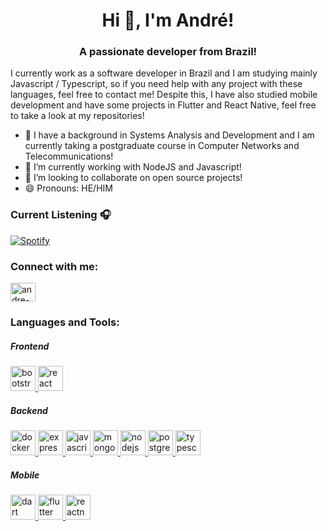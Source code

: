 <h1 align="center">Hi 👋, I'm André!</h1>
<h3 align="center">A passionate developer from Brazil!</h3>

I currently work as a software developer in Brazil and I am studying mainly Javascript / Typescript, so if you need help with any project with these languages, feel free to contact me! Despite this, I have also studied mobile development and have some projects in Flutter and React Native, feel free to take a look at my repositories!

- 📄 I have a background in Systems Analysis and Development and I am currently taking a postgraduate course in Computer Networks and Telecommunications!
- 🔭 I’m currently working with NodeJS and Javascript!
- 👯 I’m looking to collaborate on open source projects!
- 😄 Pronouns: HE/HIM

<h3 align="left">Current Listening 🎧</h3>

[![Spotify](https://andre-lfa.vercel.app/api/spotify)](https://open.spotify.com/user/andre-lfa)

<h3 align="left">Connect with me:</h3>
<p align="left">
<a href="https://linkedin.com/in/andre-lfa" target="blank"><img align="center" src="https://cdn.jsdelivr.net/npm/simple-icons@3.0.1/icons/linkedin.svg" alt="andre-lfa" height="30" width="40" /></a>
</p>

<h3 align="left">Languages and Tools:</h3>

<h5 align="left">Frontend</h5>

<p align="left"> <a href="https://getbootstrap.com" target="_blank"> <img src="https://devicons.github.io/devicon/devicon.git/icons/bootstrap/bootstrap-plain.svg" alt="bootstrap" width="40" height="40"/> </a> 
<a href="https://reactjs.org/" target="_blank"> <img src="https://devicons.github.io/devicon/devicon.git/icons/react/react-original-wordmark.svg" alt="react" width="40" height="40"/> </a></p>

<h5 align="left">Backend</h5>

<p align="left"> <a href="https://www.docker.com/" target="_blank"> <img src="https://devicons.github.io/devicon/devicon.git/icons/docker/docker-original-wordmark.svg" alt="docker" width="40" height="40"/> </a>
<a href="https://expressjs.com" target="_blank"> <img src="https://devicons.github.io/devicon/devicon.git/icons/express/express-original-wordmark.svg" alt="express" width="40" height="40"/> </a>
<a href="https://developer.mozilla.org/en-US/docs/Web/JavaScript" target="_blank"> <img src="https://devicons.github.io/devicon/devicon.git/icons/javascript/javascript-original.svg" alt="javascript" width="40" height="40"/> </a> <a href="https://www.mongodb.com/" target="_blank"> <img src="https://devicons.github.io/devicon/devicon.git/icons/mongodb/mongodb-original-wordmark.svg" alt="mongodb" width="40" height="40"/> </a> <a href="https://nodejs.org" target="_blank"> <img src="https://devicons.github.io/devicon/devicon.git/icons/nodejs/nodejs-original-wordmark.svg" alt="nodejs" width="40" height="40"/> </a> <a href="https://www.postgresql.org" target="_blank"> <img src="https://devicons.github.io/devicon/devicon.git/icons/postgresql/postgresql-original-wordmark.svg" alt="postgresql" width="40" height="40"/> </a> 
<a href="https://www.typescriptlang.org/" target="_blank"> <img src="https://devicons.github.io/devicon/devicon.git/icons/typescript/typescript-original.svg" alt="typescript" width="40" height="40"/> </a> </p>

<h5 align="left">Mobile</h5>

<p align="left">
<a href="https://dart.dev" target="_blank"> <img src="https://www.vectorlogo.zone/logos/dartlang/dartlang-icon.svg" alt="dart" width="40" height="40"/> </a>
<a href="https://flutter.dev" target="_blank"> <img src="https://www.vectorlogo.zone/logos/flutterio/flutterio-icon.svg" alt="flutter" width="40" height="40"/> </a> 
<a href="https://reactnative.dev/" target="_blank"> <img src="https://reactnative.dev/img/header_logo.svg" alt="reactnative" width="40" height="40"/> </a> 
</p>

